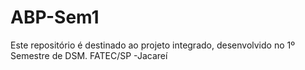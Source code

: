 # ABP-Sem1
Este repositório é destinado ao projeto integrado, desenvolvido no 1º Semestre de DSM. FATEC/SP -Jacareí
